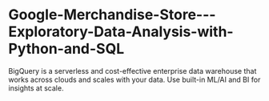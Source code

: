 # Google-Merchandise-Store---Exploratory-Data-Analysis-with-Python-and-SQL
BigQuery is a serverless and cost-effective enterprise data warehouse that works across clouds and scales with your data. Use built-in ML/AI and BI for insights at scale. 
